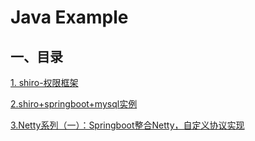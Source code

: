 # Java Example

## 一、目录

[1. shiro-权限框架](https://github.com/tooyi/JavaExample/tree/master/shiro-demo)

[2.shiro+springboot+mysql实例](/shiro-spring)

[3.Netty系列（一）：Springboot整合Netty，自定义协议实现](https://blog.csdn.net/Ber_Bai/article/details/127984963)
